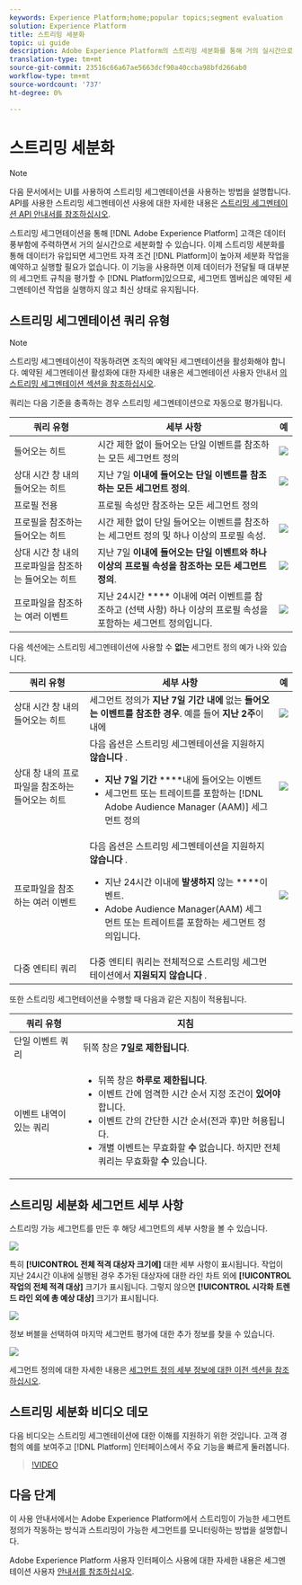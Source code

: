 ```yaml
---
keywords: Experience Platform;home;popular topics;segment evaluation
solution: Experience Platform
title: 스트리밍 세분화
topic: ui guide
description: Adobe Experience Platform의 스트리밍 세분화를 통해 거의 실시간으로 데이터를 세분화할 수 있습니다. 이제 스트리밍 세분화를 통해 데이터가 플랫폼에 유입되면 세그먼트 자격이 부여되므로 세분화 작업을 예약하고 실행할 필요가 없습니다. 이 기능을 사용하면 이제 데이터가 플랫폼으로 전달되면 대부분의 세그먼트 규칙을 평가할 수 있습니다. 즉, 세그먼트 멤버십은 예약된 세그멘테이션 작업을 실행하지 않고 최신 상태로 유지됩니다.
translation-type: tm+mt
source-git-commit: 23516c66a67ae5663dcf90a40ccba98bfd266ab0
workflow-type: tm+mt
source-wordcount: '737'
ht-degree: 0%

---
```



# 스트리밍 세분화

>[!NOTE]
>
>다음 문서에서는 UI를 사용하여 스트리밍 세그멘테이션을 사용하는 방법을 설명합니다. API를 사용한 스트리밍 세그멘테이션 사용에 대한 자세한 내용은 [스트리밍 세그멘테이션 API 안내서를 참조하십시오](../api/streaming-segmentation.md).

스트리밍 세그먼테이션을 통해 [!DNL Adobe Experience Platform] 고객은 데이터 풍부함에 주력하면서 거의 실시간으로 세분화할 수 있습니다. 이제 스트리밍 세분화를 통해 데이터가 유입되면 세그먼트 자격 조건 [!DNL Platform]이 높아져 세분화 작업을 예약하고 실행할 필요가 없습니다. 이 기능을 사용하면 이제 데이터가 전달될 때 대부분의 세그먼트 규칙을 평가할 수 [!DNL Platform]있으므로, 세그먼트 멤버십은 예약된 세그멘테이션 작업을 실행하지 않고 최신 상태로 유지됩니다.

## 스트리밍 세그멘테이션 쿼리 유형

>[!NOTE]
>
>스트리밍 세그멘테이션이 작동하려면 조직의 예약된 세그멘테이션을 활성화해야 합니다. 예약된 세그멘테이션 활성화에 대한 자세한 내용은 세그멘테이션 사용자 안내서 [의 스트리밍 세그멘테이션 섹션을 참조하십시오](./overview.md#scheduled-segmentation).

쿼리는 다음 기준을 충족하는 경우 스트리밍 세그멘테이션으로 자동으로 평가됩니다.

| 쿼리 유형 | 세부 사항 | 예 |
| ---------- | ------- | ------- |
| 들어오는 히트 | 시간 제한 없이 들어오는 단일 이벤트를 참조하는 모든 세그먼트 정의 | ![](../images/ui/streaming-segmentation/incoming-hit.png) |
| 상대 시간 창 내의 들어오는 히트 | 지난 7일 **이내에 들어오는 단일 이벤트를 참조하는 모든 세그먼트 정의**. | ![](../images/ui/streaming-segmentation/relative-hit-success.png) |
| 프로필 전용 | 프로필 속성만 참조하는 모든 세그먼트 정의 |  |
| 프로필을 참조하는 들어오는 히트 | 시간 제한 없이 단일 들어오는 이벤트를 참조하는 세그먼트 정의 및 하나 이상의 프로필 속성. | ![](../images/ui/streaming-segmentation/profile-hit.png) |
| 상대 시간 창 내의 프로파일을 참조하는 들어오는 히트 | 지난 7일 **이내에 들어오는 단일 이벤트와 하나 이상의 프로필 속성을 참조하는 모든 세그먼트 정의**. | ![](../images/ui/streaming-segmentation/profile-relative-success.png) |
| 프로파일을 참조하는 여러 이벤트 | 지난 24시간 **** 이내에 여러 이벤트를 참조하고 (선택 사항) 하나 이상의 프로필 속성을 포함하는 세그먼트 정의입니다. | ![](../images/ui/streaming-segmentation/event-history-success.png) |

다음 섹션에는 스트리밍 세그멘테이션에 사용할 수 **없는** 세그먼트 정의 예가 나와 있습니다.

| 쿼리 유형 | 세부 사항 | 예 |
| ---------- | ------- | ------- |
| 상대 시간 창 내의 들어오는 히트 | 세그먼트 정의가 **지난 7일 기간 내에** 없는 **들어오는 이벤트를 참조한 경우**. 예를 들어 **지난 2주**&#x200B;이내에 | ![](../images/ui/streaming-segmentation/relative-hit-failure.png) |
| 상대 창 내의 프로파일을 참조하는 들어오는 히트 | 다음 옵션은 스트리밍 세그멘테이션을 지원하지 **않습니다** .<ul><li>**지난 7일 기간** ****&#x200B;내에 들어오는 이벤트</li><li>세그먼트 또는 트레이트를 포함하는 [!DNL Adobe Audience Manager (AAM)] 세그먼트 정의</li></ul> | ![](../images/ui/streaming-segmentation/profile-relative-failure.png) |
| 프로파일을 참조하는 여러 이벤트 | 다음 옵션은 스트리밍 세그멘테이션을 지원하지 **않습니다** .<ul><li>지난 24시간 이내에 **발생하지** 않는 ****&#x200B;이벤트.</li><li>Adobe Audience Manager(AAM) 세그먼트 또는 트레이트를 포함하는 세그먼트 정의입니다.</li></ul> | ![](../images/ui/streaming-segmentation/event-history-failure.png) |
| 다중 엔티티 쿼리 | 다중 엔티티 쿼리는 전체적으로 스트리밍 세그먼테이션에서 **지원되지 않습니다** . |  |

또한 스트리밍 세그먼테이션을 수행할 때 다음과 같은 지침이 적용됩니다.

| 쿼리 유형 | 지침 |
| ---------- | -------- |
| 단일 이벤트 쿼리 | 뒤쪽 창은 **7일로 제한됩니다**. |
| 이벤트 내역이 있는 쿼리 | <ul><li>뒤쪽 창은 **하루로 제한됩니다**.</li><li>이벤트 간에 엄격한 시간 순서 지정 조건이 **있어야** 합니다.</li><li>이벤트 간의 간단한 시간 순서(전과 후)만 허용됩니다.</li><li>개별 이벤트는 무효화할 **수** 없습니다. 하지만 전체 쿼리는 무효화할 **수** 있습니다.</li></ul> |

## 스트리밍 세분화 세그먼트 세부 사항

스트리밍 가능 세그먼트를 만든 후 해당 세그먼트의 세부 사항을 볼 수 있습니다.

![](../images/ui/streaming-segmentation/monitoring-streaming-segment.png)

특히 **[!UICONTROL 전체 적격 대상자 크기에]** 대한 세부 사항이 표시됩니다. 작업이 지난 24시간 이내에 실행된 경우 추가된 대상자에 대한 라인 차트 외에 **[!UICONTROL 작업의 전체 적격 대상]** 크기가 표시됩니다. 그렇지 않으면 **[!UICONTROL 시각화 트렌드 라인 외에 총 예상 대상]** 크기가 표시됩니다.

![](../images/ui/streaming-segmentation/monitoring-streaming-segment-graph.png)

정보 버블을 선택하여 마지막 세그먼트 평가에 대한 추가 정보를 찾을 수 있습니다.

![](../images/ui/streaming-segmentation/info-bubble.png)

세그먼트 정의에 대한 자세한 내용은 [세그먼트 정의 세부 정보에 대한 이전 섹션을 참조하십시오](#segment-details).

## 스트리밍 세분화 비디오 데모

다음 비디오는 스트리밍 세그멘테이션에 대한 이해를 지원하기 위한 것입니다. 고객 경험의 예를 보여주고 [!DNL Platform] 인터페이스에서 주요 기능을 빠르게 둘러봅니다.

>[!VIDEO](https://video.tv.adobe.com/v/36184?quality=12&learn=on)

## 다음 단계

이 사용 안내서에서는 Adobe Experience Platform에서 스트리밍이 가능한 세그먼트 정의가 작동하는 방식과 스트리밍이 가능한 세그먼트를 모니터링하는 방법을 설명합니다.

Adobe Experience Platform 사용자 인터페이스 사용에 대한 자세한 내용은 세그멘테이션 사용자 [안내서를 참조하십시오](./overview.md).